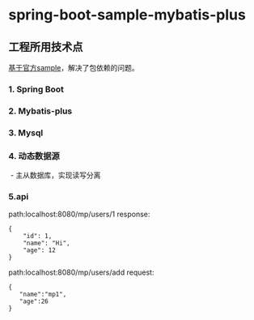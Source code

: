 # spring-boot-sample-mybatis-plus
## 工程所用技术点

[基于官方sample](https://github.com/baomidou/dynamic-datasource-spring-boot-starter)，解决了包依赖的问题。

### 1. Spring Boot
### 2. Mybatis-plus
### 3. Mysql
### 4. 动态数据源 

​	- 主从数据库，实现读写分离

    
### 5.api

path:localhost:8080/mp/users/1
response:
```$java
{
    "id": 1,
    "name": "Hi",
    "age": 12
}
```
path:localhost:8080/mp/users/add
 request:
 ```$java
{
	"name":"mp1",
	"age":26
}
 ```
````java

````
